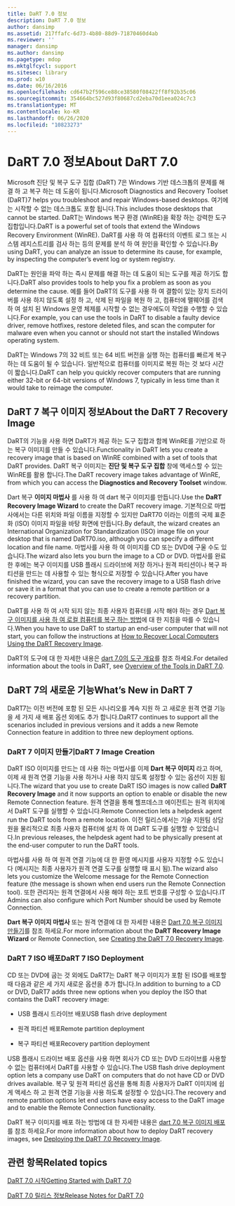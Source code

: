 ```yaml
---
title: DaRT 7.0 정보
description: DaRT 7.0 정보
author: dansimp
ms.assetid: 217ffafc-6d73-4b80-88d9-71870460d4ab
ms.reviewer: ''
manager: dansimp
ms.author: dansimp
ms.pagetype: mdop
ms.mktglfcycl: support
ms.sitesec: library
ms.prod: w10
ms.date: 06/16/2016
ms.openlocfilehash: cd647b2f596ce88ce38580f08422ff8f92b35c06
ms.sourcegitcommit: 354664bc527d93f80687cd2eba70d1eea024c7c3
ms.translationtype: MT
ms.contentlocale: ko-KR
ms.lasthandoff: 06/26/2020
ms.locfileid: "10823273"
---
```

# <span data-ttu-id="80ee7-103">DaRT 7.0 정보</span><span class="sxs-lookup"><span data-stu-id="80ee7-103">About DaRT 7.0</span></span>


<span data-ttu-id="80ee7-104">Microsoft 진단 및 복구 도구 집합 (DaRT) 7은 Windows 기반 데스크톱의 문제를 해결 하 고 복구 하는 데 도움이 됩니다.</span><span class="sxs-lookup"><span data-stu-id="80ee7-104">Microsoft Diagnostics and Recovery Toolset (DaRT)7 helps you troubleshoot and repair Windows-based desktops.</span></span> <span data-ttu-id="80ee7-105">여기에는 시작할 수 없는 데스크톱도 포함 됩니다.</span><span class="sxs-lookup"><span data-stu-id="80ee7-105">This includes those desktops that cannot be started.</span></span> <span data-ttu-id="80ee7-106">DaRT는 Windows 복구 환경 (WinRE)을 확장 하는 강력한 도구 집합입니다.</span><span class="sxs-lookup"><span data-stu-id="80ee7-106">DaRT is a powerful set of tools that extend the Windows Recovery Environment (WinRE).</span></span> <span data-ttu-id="80ee7-107">DaRT를 사용 하 여 컴퓨터의 이벤트 로그 또는 시스템 레지스트리를 검사 하는 등의 문제를 분석 하 여 원인을 확인할 수 있습니다.</span><span class="sxs-lookup"><span data-stu-id="80ee7-107">By using DaRT, you can analyze an issue to determine its cause, for example, by inspecting the computer’s event log or system registry.</span></span>

<span data-ttu-id="80ee7-108">DaRT는 원인을 파악 하는 즉시 문제를 해결 하는 데 도움이 되는 도구를 제공 하기도 합니다.</span><span class="sxs-lookup"><span data-stu-id="80ee7-108">DaRT also provides tools to help you fix a problem as soon as you determine the cause.</span></span> <span data-ttu-id="80ee7-109">예를 들어 DaRT의 도구를 사용 하 여 결함이 있는 장치 드라이버를 사용 하지 않도록 설정 하 고, 삭제 된 파일을 복원 하 고, 컴퓨터에 맬웨어를 검색 하 여 설치 된 Windows 운영 체제를 시작할 수 없는 경우에도이 작업을 수행할 수 있습니다.</span><span class="sxs-lookup"><span data-stu-id="80ee7-109">For example, you can use the tools in DaRT to disable a faulty device driver, remove hotfixes, restore deleted files, and scan the computer for malware even when you cannot or should not start the installed Windows operating system.</span></span>

<span data-ttu-id="80ee7-110">DaRT는 Windows 7의 32 비트 또는 64 비트 버전을 실행 하는 컴퓨터를 빠르게 복구 하는 데 도움이 될 수 있습니다. 일반적으로 컴퓨터를 이미지로 복원 하는 것 보다 시간이 짧습니다.</span><span class="sxs-lookup"><span data-stu-id="80ee7-110">DaRT can help you quickly recover computers that are running either 32-bit or 64-bit versions of Windows 7, typically in less time than it would take to reimage the computer.</span></span>

## <span data-ttu-id="80ee7-111">DaRT 7 복구 이미지 정보</span><span class="sxs-lookup"><span data-stu-id="80ee7-111">About the DaRT 7 Recovery Image</span></span>


<span data-ttu-id="80ee7-112">DaRT의 기능을 사용 하면 DaRT가 제공 하는 도구 집합과 함께 WinRE를 기반으로 하는 복구 이미지를 만들 수 있습니다.</span><span class="sxs-lookup"><span data-stu-id="80ee7-112">Functionality in DaRT lets you create a recovery image that is based on WinRE combined with a set of tools that DaRT provides.</span></span> <span data-ttu-id="80ee7-113">DaRT 복구 이미지는 **진단 및 복구 도구 집합** 창에 액세스할 수 있는 WinRE를 활용 합니다.</span><span class="sxs-lookup"><span data-stu-id="80ee7-113">The DaRT recovery image takes advantage of WinRE, from which you can access the **Diagnostics and Recovery Toolset** window.</span></span>

<span data-ttu-id="80ee7-114">Dart 복구 **이미지 마법사** 를 사용 하 여 dart 복구 이미지를 만듭니다.</span><span class="sxs-lookup"><span data-stu-id="80ee7-114">Use the **DaRT Recovery Image Wizard** to create the DaRT recovery image.</span></span> <span data-ttu-id="80ee7-115">기본적으로 마법사에서는 다른 위치와 파일 이름을 지정할 수 있지만 DaRT70 이라는 이름의 국제 표준화 (ISO) 이미지 파일을 바탕 화면에 만듭니다.</span><span class="sxs-lookup"><span data-stu-id="80ee7-115">By default, the wizard creates an International Organization for Standardization (ISO) image file on your desktop that is named DaRT70.iso, although you can specify a different location and file name.</span></span> <span data-ttu-id="80ee7-116">마법사를 사용 하 여 이미지를 CD 또는 DVD에 구울 수도 있습니다.</span><span class="sxs-lookup"><span data-stu-id="80ee7-116">The wizard also lets you burn the image to a CD or DVD.</span></span> <span data-ttu-id="80ee7-117">마법사를 완료 한 후에는 복구 이미지를 USB 플래시 드라이브에 저장 하거나 원격 파티션이나 복구 파티션을 만드는 데 사용할 수 있는 형식으로 저장할 수 있습니다.</span><span class="sxs-lookup"><span data-stu-id="80ee7-117">After you have finished the wizard, you can save the recovery image to a USB flash drive or save it in a format that you can use to create a remote partition or a recovery partition.</span></span>

<span data-ttu-id="80ee7-118">DaRT를 사용 하 여 시작 되지 않는 최종 사용자 컴퓨터를 시작 해야 하는 경우 [Dart 복구 이미지를 사용 하 여 로컬 컴퓨터를 복구 하는 방법](how-to-recover-local-computers-using-the-dart-recovery-image-dart-7.md)에 대 한 지침을 따를 수 있습니다.</span><span class="sxs-lookup"><span data-stu-id="80ee7-118">When you have to use DaRT to startup an end-user computer that will not start, you can follow the instructions at [How to Recover Local Computers Using the DaRT Recovery Image](how-to-recover-local-computers-using-the-dart-recovery-image-dart-7.md).</span></span>

<span data-ttu-id="80ee7-119">DaRT의 도구에 대 한 자세한 내용은 [dart 7.0의 도구 개요](overview-of-the-tools-in-dart-70-new-ia.md)를 참조 하세요.</span><span class="sxs-lookup"><span data-stu-id="80ee7-119">For detailed information about the tools in DaRT, see [Overview of the Tools in DaRT 7.0](overview-of-the-tools-in-dart-70-new-ia.md).</span></span>

## <a href="" id="what-s-new-in-dart-7"></a><span data-ttu-id="80ee7-120">DaRT 7의 새로운 기능</span><span class="sxs-lookup"><span data-stu-id="80ee7-120">What’s New in DaRT 7</span></span>


<span data-ttu-id="80ee7-121">DaRT7는 이전 버전에 포함 된 모든 시나리오를 계속 지원 하 고 새로운 원격 연결 기능을 세 가지 새 배포 옵션 외에도 추가 합니다.</span><span class="sxs-lookup"><span data-stu-id="80ee7-121">DaRT7 continues to support all the scenarios included in previous versions and it adds a new Remote Connection feature in addition to three new deployment options.</span></span>

### <span data-ttu-id="80ee7-122">DaRT 7 이미지 만들기</span><span class="sxs-lookup"><span data-stu-id="80ee7-122">DaRT 7 Image Creation</span></span>

<span data-ttu-id="80ee7-123">DaRT ISO 이미지를 만드는 데 사용 하는 마법사를 이제 **Dart 복구 이미지** 라고 하며, 이제 새 원격 연결 기능을 사용 하거나 사용 하지 않도록 설정할 수 있는 옵션이 지원 됩니다.</span><span class="sxs-lookup"><span data-stu-id="80ee7-123">The wizard that you use to create DaRT ISO images is now called **DaRT Recovery Image** and it now supports an option to enable or disable the new Remote Connection feature.</span></span> <span data-ttu-id="80ee7-124">원격 연결을 통해 헬프데스크 에이전트는 원격 위치에서 DaRT 도구를 실행할 수 있습니다.</span><span class="sxs-lookup"><span data-stu-id="80ee7-124">Remote Connection lets a helpdesk agent run the DaRT tools from a remote location.</span></span> <span data-ttu-id="80ee7-125">이전 릴리스에서는 기술 지원팀 상담원을 물리적으로 최종 사용자 컴퓨터에 설치 하 여 DaRT 도구를 실행할 수 있었습니다.</span><span class="sxs-lookup"><span data-stu-id="80ee7-125">In previous releases, the helpdesk agent had to be physically present at the end-user computer to run the DaRT tools.</span></span>

<span data-ttu-id="80ee7-126">마법사를 사용 하 여 원격 연결 기능에 대 한 환영 메시지를 사용자 지정할 수도 있습니다 (메시지는 최종 사용자가 원격 연결 도구를 실행할 때 표시 됨).</span><span class="sxs-lookup"><span data-stu-id="80ee7-126">The wizard also lets you customize the Welcome message for the Remote Connection feature (the message is shown when end users run the Remote Connection tool).</span></span> <span data-ttu-id="80ee7-127">또한 관리자는 원격 연결에서 사용 해야 하는 포트 번호를 구성할 수 있습니다.</span><span class="sxs-lookup"><span data-stu-id="80ee7-127">IT Admins can also configure which Port Number should be used by Remote Connection.</span></span>

<span data-ttu-id="80ee7-128">**Dart 복구 이미지 마법사** 또는 원격 연결에 대 한 자세한 내용은 [Dart 7.0 복구 이미지 만들기](creating-the-dart-70-recovery-image-dart-7.md)를 참조 하세요.</span><span class="sxs-lookup"><span data-stu-id="80ee7-128">For more information about the **DaRT Recovery Image Wizard** or Remote Connection, see [Creating the DaRT 7.0 Recovery Image](creating-the-dart-70-recovery-image-dart-7.md).</span></span>

### <span data-ttu-id="80ee7-129">DaRT 7 ISO 배포</span><span class="sxs-lookup"><span data-stu-id="80ee7-129">DaRT 7 ISO Deployment</span></span>

<span data-ttu-id="80ee7-130">CD 또는 DVD에 굽는 것 외에도 DaRT7는 DaRT 복구 이미지가 포함 된 ISO를 배포할 때 다음과 같은 세 가지 새로운 옵션을 추가 합니다.</span><span class="sxs-lookup"><span data-stu-id="80ee7-130">In addition to burning to a CD or DVD, DaRT7 adds three new options when you deploy the ISO that contains the DaRT recovery image:</span></span>

-   <span data-ttu-id="80ee7-131">USB 플래시 드라이브 배포</span><span class="sxs-lookup"><span data-stu-id="80ee7-131">USB flash drive deployment</span></span>

-   <span data-ttu-id="80ee7-132">원격 파티션 배포</span><span class="sxs-lookup"><span data-stu-id="80ee7-132">Remote partition deployment</span></span>

-   <span data-ttu-id="80ee7-133">복구 파티션 배포</span><span class="sxs-lookup"><span data-stu-id="80ee7-133">Recovery partition deployment</span></span>

<span data-ttu-id="80ee7-134">USB 플래시 드라이브 배포 옵션을 사용 하면 회사가 CD 또는 DVD 드라이브를 사용할 수 없는 컴퓨터에서 DaRT를 사용할 수 있습니다.</span><span class="sxs-lookup"><span data-stu-id="80ee7-134">The USB flash drive deployment option lets a company use DaRT on computers that do not have CD or DVD drives available.</span></span> <span data-ttu-id="80ee7-135">복구 및 원격 파티션 옵션을 통해 최종 사용자가 DaRT 이미지에 쉽게 액세스 하 고 원격 연결 기능을 사용 하도록 설정할 수 있습니다.</span><span class="sxs-lookup"><span data-stu-id="80ee7-135">The recovery and remote partition options let end users have easy access to the DaRT image and to enable the Remote Connection functionality.</span></span>

<span data-ttu-id="80ee7-136">DaRT 복구 이미지를 배포 하는 방법에 대 한 자세한 내용은 [dart 7.0 복구 이미지 배포](deploying-the-dart-70-recovery-image-dart-7.md)를 참조 하세요.</span><span class="sxs-lookup"><span data-stu-id="80ee7-136">For more information about how to deploy DaRT recovery images, see [Deploying the DaRT 7.0 Recovery Image](deploying-the-dart-70-recovery-image-dart-7.md).</span></span>

## <span data-ttu-id="80ee7-137">관련 항목</span><span class="sxs-lookup"><span data-stu-id="80ee7-137">Related topics</span></span>


[<span data-ttu-id="80ee7-138">DaRT 7.0 시작</span><span class="sxs-lookup"><span data-stu-id="80ee7-138">Getting Started with DaRT 7.0</span></span>](getting-started-with-dart-70-new-ia.md)

[<span data-ttu-id="80ee7-139">DaRT 7.0 릴리스 정보</span><span class="sxs-lookup"><span data-stu-id="80ee7-139">Release Notes for DaRT 7.0</span></span>](release-notes-for-dart-70-new-ia.md)

 

 





